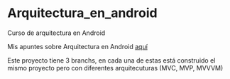# Arquitectura_en_android
Curso de arquitectura en Android

Mis apuntes sobre Arquitectura en Android [aquí](https://github.com/Dieg0Code/AndroidDev_notes/blob/main/Arquitectura%20de%20Android/NotasArquitecturaAndroid.md)

Este proyecto tiene 3 branchs, en cada una de estas está construido el mismo proyecto pero con diferentes arquitecuturas (MVC, MVP, MVVVM)
